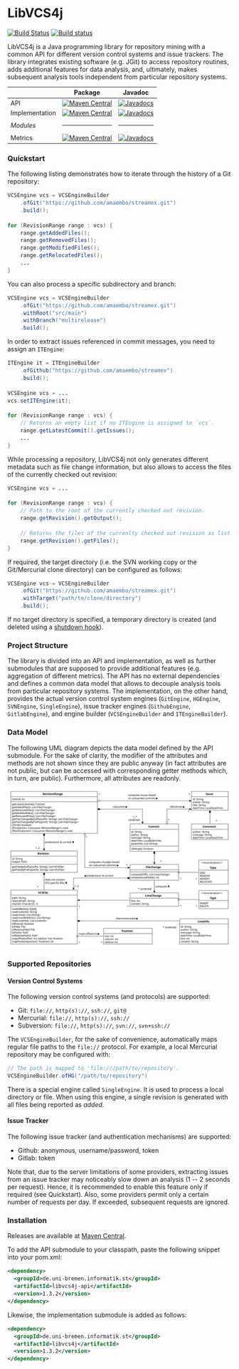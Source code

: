 # LibVCS4j
[![Build Status](https://travis-ci.org/uni-bremen-agst/libvcs4j.svg?branch=master)](https://travis-ci.org/uni-bremen-agst/libvcs4j)
[![Build status](https://ci.appveyor.com/api/projects/status/qn2vd6h6o3t9wk9e/branch/master?svg=true)](https://ci.appveyor.com/project/msteinbeck/libvcs4j/branch/master)

LibVCS4j is a Java programming library for repository mining with a common API for different version control systems and issue trackers. The library integrates existing software (e.g. JGit) to access repository routines, adds additional features for data analysis, and, ultimately, makes subsequent analysis tools independent from particular repository systems.

|                | Package       | Javadoc       |
| -------------- | ------------- | ------------- |
| API            | [![Maven Central](https://img.shields.io/maven-central/v/de.uni-bremen.informatik.st/libvcs4j-api.svg)](https://maven-badges.herokuapp.com/maven-central/de.uni-bremen.informatik.st/libvcs4j-api) | [![Javadocs](https://www.javadoc.io/badge/de.uni-bremen.informatik.st/libvcs4j-api.svg)](https://www.javadoc.io/doc/de.uni-bremen.informatik.st/libvcs4j-api)
| Implementation | [![Maven Central](https://img.shields.io/maven-central/v/de.uni-bremen.informatik.st/libvcs4j.svg)](https://maven-badges.herokuapp.com/maven-central/de.uni-bremen.informatik.st/libvcs4j) | [![Javadocs](https://www.javadoc.io/badge/de.uni-bremen.informatik.st/libvcs4j.svg)](https://www.javadoc.io/doc/de.uni-bremen.informatik.st/libvcs4j)
| *Modules*      | <hr/>         | <hr/>         |
| Metrics        | [![Maven Central](https://img.shields.io/maven-central/v/de.uni-bremen.informatik.st/libvcs4j-metrics.svg)](https://maven-badges.herokuapp.com/maven-central/de.uni-bremen.informatik.st/libvcs4j-metrics) | [![Javadocs](https://www.javadoc.io/badge/de.uni-bremen.informatik.st/libvcs4j-metrics.svg)](https://www.javadoc.io/doc/de.uni-bremen.informatik.st/libvcs4j-metrics) |

### Quickstart

The following listing demonstrates how to iterate through the history of a Git repository:

```java
VCSEngine vcs = VCSEngineBuilder
    .ofGit("https://github.com/amaembo/streamex.git")
    .build();

for (RevisionRange range : vcs) {
    range.getAddedFiles();
    range.getRemovedFiles();
    range.getModifiedFiles();
    range.getRelocatedFiles();
    ...
}
```

You can also process a specific subdirectory and branch:

```java
VCSEngine vcs = VCSEngineBuilder
    .ofGit("https://github.com/amaembo/streamex.git")
    .withRoot("src/main")
    .withBranch("multirelease")
    .build();
```

In order to extract issues referenced in commit messages, you need to assign an `ITEngine`:

```java
ITEngine it = ITEngineBuilder
    .ofGithub("https://github.com/amaembo/streamex")
    .build();

VCSEngine vcs = ...
vcs.setITEngine(it);

for (RevisionRange range : vcs) {
    // Returns an empty list if no ITEngine is assigned to `vcs`.
    range.getLatestCommit().getIssues();
    ...
}
```

While processing a repository, LibVCS4j not only generates different metadata such as file change information, but also allows to access the files of the currently checked out revision:

```java
VCSEngine vcs = ...

for (RevisionRange range : vcs) {
    // Path to the root of the currently checked out revivion.
    range.getRevision().getOutput();

    // Returns the files of the currenlty checked out revision as list.
    range.getRevision().getFiles();
}
```

If required, the target directory (i.e. the SVN working copy or the Git/Mercurial clone directory) can be configured as follows:

```java
VCSEngine vcs = VCSEngineBuilder
    .ofGit("https://github.com/amaembo/streamex.git")
    .withTarget("path/to/clone/directory")
    .build();
```
If no target directory is specified, a temporary directory is created (and deleted using a [shutdown hook](https://docs.oracle.com/javase/8/docs/api/java/lang/Runtime.html#addShutdownHook-java.lang.Thread-)).

### Project Structure

The library is divided into an API and implementation, as well as further submodules that are supposed to provide additional features (e.g. aggregation of different metrics). The API has no external dependencies and defines a common data model that allows to decouple analysis tools from particular repository systems. The implementation, on the other hand, provides the actual version control system engines (`GitEngine`, `HGEngine`, `SVNEngine`, `SingleEngine`), issue tracker engines (`GithubEngine`, `GitlabEngine`), and engine builder (`VCSEngineBuilder` and `ITEngineBuilder`).

### Data Model

The following UML diagram depicts the data model defined by the API submodule. For the sake of clarity, the modifier of the attributes and methods are not shown since they are public anyway (in fact attributes are not public, but can be accessed with corresponding getter methods which, in turn, are public). Furthermore, all attributes are readonly.

![Data Model](res/model.svg)

### Supported Repositories

#### Version Control Systems

The following version control systems (and protocols) are supported:

- Git: `file://`, `http(s)://`, `ssh://`, `git@`
- Mercurial: `file://`, `http(s)://`, `ssh://`
- Subversion: `file://`, `http(s)://`, `svn://`, `svn+ssh://`

The `VCSEngineBuilder`, for the sake of convenience, automatically maps regular file paths to the `file://` protocol. For example, a local Mercurial repository may be configured with:

```java
// The path is mapped to 'file:///path/to/repository'.
VCSEngineBuilder.ofHG("/path/to/repository")
```

There is a special engine called `SingleEngine`. It is used to process a local directory or file. When using this engine, a single revision is generated with all files being reported as *added*.

#### Issue Tracker

The following issue tracker (and authentication mechanisms) are supported:

- Github: anonymous, username/password, token
- Gitlab: token

Note that, due to the server limitations of some providers, extracting issues from an issue tracker may noticeably slow down an analysis (1 -- 2 seconds per request). Hence, it is recommended to enable this feature only if required (see Quickstart). Also, some providers permit only a certain number of requests per day. If exceeded, subsequent requests are ignored.

### Installation

Releases are available at [Maven Central](https://repo1.maven.org/maven2/de/uni-bremen/informatik/st/).

To add the API submodule to your classpath, paste the following snippet into your pom.xml:

```xml
<dependency>
  <groupId>de.uni-bremen.informatik.st</groupId>
  <artifactId>libvcs4j-api</artifactId>
  <version>1.3.2</version>
</dependency>
```

Likewise, the implementation submodule is added as follows:

```xml
<dependency>
  <groupId>de.uni-bremen.informatik.st</groupId>
  <artifactId>libvcs4j</artifactId>
  <version>1.3.2</version>
</dependency>
```
